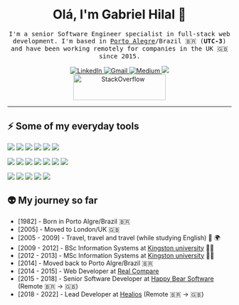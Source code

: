 <!-- <img align="left" width="100" height="100" src="https://www.gravatar.com/avatar/c680db41999d478ca34d1a77a470e30d"> -->

<h1 align="center">Olá, I'm Gabriel Hilal 👋</h1>

<p align="center">  
  <samp>
    I'm a senior Software Engineer specialist in full-stack web development. I'm based in <a href="https://en.wikipedia.org/wiki/Porto_Alegre" target="_blank">Porto Alegre</a>/Brazil 🇧🇷 (<b>UTC-3</b>) and have been working remotely for companies in the UK 🇬🇧 since 2015.
  </samp>
</p>

<p align="center">  
  <a href="https://www.linkedin.com/in/gabrielhilal" target="_blank">
    <img alt="LinkedIn" src="https://img.shields.io/badge/LinkedIn-0A66C2?logo=linkedin&style=for-the-badge&logoColor=white"></img>
  </a>

  <a href="mailto:gabrielhilal@gmail.com" target="_blank">
    <img alt="Gmail" src="https://img.shields.io/badge/Gmail-EA4335?logo=gmail&style=for-the-badge&logoColor=white"></img>
  </a>

  <a href="https://medium.com/@gabrielhilal" target="_blank">
    <img alt="Medium" src="https://img.shields.io/badge/Medium-000000?logo=medium&style=for-the-badge&logoColor=white"></img>
  </a>

  <a href="https://gabrielhilal.com" target="_blank">
    <img src="https://img.shields.io/badge/gabrielhilal.com-216425.svg?&style=for-the-badge"/>
  </a>
  
  <br>
  
  <a href="https://stackoverflow.com/users/1155142/gabrielhilal">
    <img src="https://stackoverflow.com/users/flair/1155142.png?theme=clean" width="208" height="58" alt="StackOverflow">
  </a>
<p>

---

<h2>⚡ Some of my everyday tools</h2>

<p>
  <img src="https://img.shields.io/badge/Rails-CC0000?logo=rubyonrails&style=flat&logoColor=white"/>
  <img src="https://img.shields.io/badge/Ruby-CC342D?logo=ruby&style=flat&logoColor=white"/>
  <img src="https://img.shields.io/badge/PostgreSQL-4169E1?logo=postgresql&style=flat&logoColor=white"/>
  <img src="https://img.shields.io/badge/Redis-DC382D?logo=redis&style=flat&logoColor=white"/>
  <img src="https://img.shields.io/badge/RSpec-CC342D?&style=flat&logoColor=white"/>
  <img src="https://img.shields.io/badge/Swagger-85EA2D?logo=swagger&style=flat&logoColor=black"/>
</p>

<p>
  <img src="https://img.shields.io/badge/HTML5-E34F26?logo=html5&style=flat&logoColor=white"/>
  <img src="https://img.shields.io/badge/CSS3-1572B6?logo=css3&style=flat&logoColor=white"/>
  <img src="https://img.shields.io/badge/JavaScript-F7DF1E?logo=javascript&style=flat&logoColor=black"/>
  <img src="https://img.shields.io/badge/jQuery-0769AD?logo=jquery&style=flat&logoColor=white"/>
  <img src="https://img.shields.io/badge/Bootstrap-0769AD?logo=bootstrap&style=flat&logoColor=white"/>
  <img src="https://img.shields.io/badge/Sass-CC6699?logo=sass&style=flat&logoColor=white"/>
  <img src="https://img.shields.io/badge/Slim-fa9d37?style=flat"/>
</p>

<p>
  <img src="https://img.shields.io/badge/Git-F05032?logo=git&style=flat&logoColor=white"/>
  <img src="https://img.shields.io/badge/GitHub Actions-2088FF?logo=githubactions&style=flat&logoColor=white"/>
  <img src="https://img.shields.io/badge/Docker-2496ED?logo=docker&style=flat&logoColor=white"/>
  <img src="https://img.shields.io/badge/AWS-232F3E?logo=amazonaws&style=flat&logoColor=white"/>
  <img src="https://img.shields.io/badge/Heroku-430098?logo=heroku&style=flat&logoColor=white"/>
</p>

<h2>👽 My journey so far</h2>

- [1982] - Born in Porto Algre/Brazil 🇧🇷
- [2005] - Moved to London/UK 🇬🇧
- [2005 - 2009] - Travel, travel and travel (while studying English) 🛫 🌍 
- [2009 - 2012] - BSc Information Systems at [Kingston university](http://www.kingston.ac.uk/) 👨‍🎓
- [2012 - 2013] - MSc Information Systems at [Kingston university](http://www.kingston.ac.uk/) 👨‍🎓
- [2014] - Moved back to Porto Algre/Brazil 🇧🇷
- [2014 - 2015] - Web Developer at [Real Compare](https://www.seguroviagem.srv.br/)
- [2015 - 2018] - Senior Software Developer at [Happy Bear Software](https://www.happybearsoftware.com/) (Remote 🇧🇷 -> 🇬🇧)
- [2018 - 2022] - Lead Developer at [Healios](https://www.healios.org.uk/) (Remote 🇧🇷 -> 🇬🇧)
